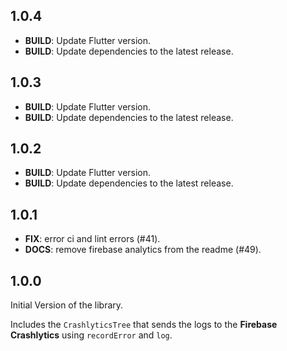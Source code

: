 ## 1.0.4

 - **BUILD**: Update Flutter version.
 - **BUILD**: Update dependencies to the latest release.
  
## 1.0.3

 - **BUILD**: Update Flutter version.
 - **BUILD**: Update dependencies to the latest release.

## 1.0.2

 - **BUILD**: Update Flutter version.
 - **BUILD**: Update dependencies to the latest release.

## 1.0.1

 - **FIX**: error ci and lint errors (#41).
 - **DOCS**: remove firebase analytics from the readme (#49).

## 1.0.0

Initial Version of the library.

Includes the `CrashlyticsTree` that sends the logs to the **Firebase Crashlytics** using `recordError` and `log`.